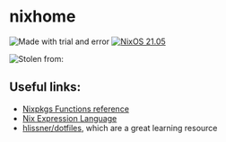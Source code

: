 # nixhome
![Made with trial and error](https://img.shields.io/badge/Made%20with-trial%20and%20error-blue?style=flat-square&logo=haskell)
[![NixOS 21.05](https://img.shields.io/badge/NixOS-v21.05-blue.svg?style=flat-square&logo=NixOS&logoColor=white)](https://nixos.org)

![Stolen from:](https://github.com/KubqoA/dotfiles.git)

## Useful links:
* [Nixpkgs Functions reference](https://nixos.org/manual/nixpkgs/stable/#chap-functions)
* [Nix Expression Language](https://nixos.org/manual/nix/stable/#ch-expression-language)
* [hlissner/dotfiles](https://github.com/hlissner/dotfiles), which are a great learning resource
